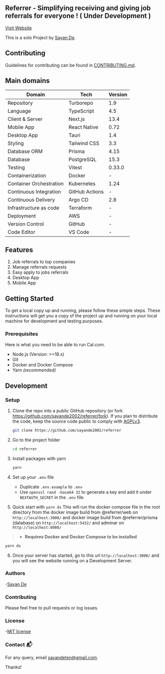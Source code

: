 ## Referrer - Simplifying receiving and giving job referrals for everyone ! ( Under Development )

[Visit Website](https://referrer-web.vercel.app/)

This is a solo Project by [Sayan De](https://github.com/sayande2002).

## Contributing

Guidelines for contributing can be found in [CONTRIBUTING.md](https://github.com/sayande2002/referrer/blob/main/CONTRIBUTING.md).

## Main domains

| Domain                  | Tech           | Version |
| ----------------------- | -------------- | ------- |
| Repository              | Turborepo      | 1.9     |
| Language                | TypeScript     | 4.5     |
| Client & Server         | Next.js        | 13.4    |
| Mobile App              | React Native   | 0.72    |
| Desktop App             | Tauri          | 1.4     |
| Styling                 | Tailwind CSS   | 3.3     |
| Database ORM            | Prisma         | 4.15    |
| Database                | PostgreSQL     | 15.3    |
| Testing                 | Vitest         | 0.33.0  |
| Containerization        | Docker         | -       |
| Container Orchestration | Kubernetes     | 1.24    |
| Continuous Integration  | GitHub Actions | -       |
| Continuous Delivery     | Argo CD        | 2.8     |
| Infrastructure as code  | Terraform      | -       |
| Deployment              | AWS            | -       |
| Version Control         | GitHub         | -       |
| Code Editor             | VS Code        | -       |

## Features

1. Job referrals to top companies
2. Manage referrals requests
3. Easy apply to jobs referrals
4. Desktop App
5. Mobile App

## Getting Started

To get a local copy up and running, please follow these simple steps.
These instructions will get you a copy of the project up and running on your local machine for development and testing purposes.

### Prerequisites

Here is what you need to be able to run Cal.com.

- Node.js (Version: >=18.x)
- Git
- Docker and Docker Compose
- Yarn _(recommended)_

## Development

### Setup

1. Clone the repo into a public GitHub repository (or fork https://github.com/sayande2002/referrer/fork). If you plan to distribute the code, keep the source code public to comply with [AGPLv3](https://github.com/sayande2002/referrer/blob/main/LICENSE).

   ```sh
   git clone https://github.com/sayande2002/referrer
   ```

2. Go to the project folder

   ```sh
   cd referrer
   ```

3. Install packages with yarn

   ```sh
   yarn
   ```

4. Set up your `.env` file

   - Duplicate `.env.example` to `.env`
   - Use `openssl rand -base64 32` to generate a key and add it under `NEXTAUTH_SECRET` in the `.env` file.

5. Quick start with `yarn dx`
   This will run the docker compose file in the root directory from the docker image build from @referrer/web on `http://localhost:3000/` and docker image build from @referrer/prisma (database) on `http://localhost:5432/` and adminar on `http://localhost:8080/`

> - **Requires Docker and Docker Compose to be installed**

```sh
yarn dx
```

6. Once your server has started, go to this url `http://localhost:3000/` and you will see the website running on a Development Server.

### Authors

-[Sayan De](https://github.com/sayande2002)

### Contributing

Please feel free to pull requests or log issues.

### License

-[MIT license](LICENSE)

### Contact 📬

For any query, email sayandeten@gmail.com.

Thanks!
